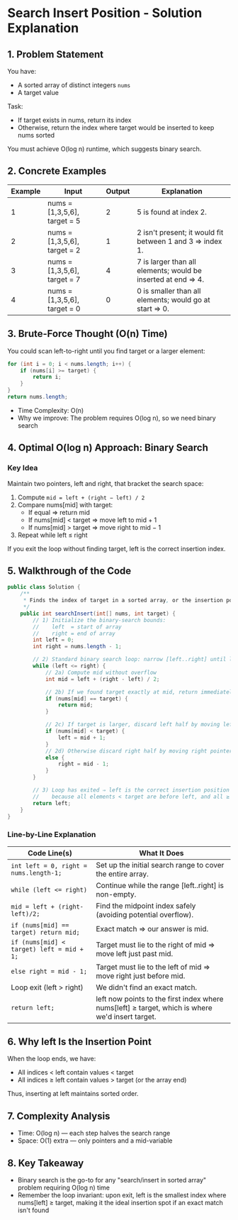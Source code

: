 # Search Insert Position - Solution Explanation

## 1. Problem Statement

You have:
- A sorted array of distinct integers `nums`
- A target value

Task:
- If target exists in nums, return its index
- Otherwise, return the index where target would be inserted to keep nums sorted

You must achieve O(log n) runtime, which suggests binary search.

## 2. Concrete Examples

| Example | Input | Output | Explanation |
|---------|--------|--------|-------------|
| 1 | nums = [1,3,5,6], target = 5 | 2 | 5 is found at index 2. |
| 2 | nums = [1,3,5,6], target = 2 | 1 | 2 isn't present; it would fit between 1 and 3 ⇒ index 1. |
| 3 | nums = [1,3,5,6], target = 7 | 4 | 7 is larger than all elements; would be inserted at end ⇒ 4. |
| 4 | nums = [1,3,5,6], target = 0 | 0 | 0 is smaller than all elements; would go at start ⇒ 0. |

## 3. Brute-Force Thought (O(n) Time)

You could scan left-to-right until you find target or a larger element:

```java
for (int i = 0; i < nums.length; i++) {
    if (nums[i] >= target) {
        return i;
    }
}
return nums.length;
```

- Time Complexity: O(n)
- Why we improve: The problem requires O(log n), so we need binary search

## 4. Optimal O(log n) Approach: Binary Search

### Key Idea

Maintain two pointers, left and right, that bracket the search space:

1. Compute `mid = left + (right − left) / 2`
2. Compare nums[mid] with target:
   - If equal ⇒ return mid
   - If nums[mid] < target ⇒ move left to mid + 1
   - If nums[mid] > target ⇒ move right to mid − 1
3. Repeat while left ≤ right

If you exit the loop without finding target, left is the correct insertion index.

## 5. Walkthrough of the Code

```java
public class Solution {
    /**
     * Finds the index of target in a sorted array, or the insertion position if not found.
     */
    public int searchInsert(int[] nums, int target) {
        // 1) Initialize the binary-search bounds:
        //    left  = start of array
        //    right = end of array
        int left = 0;
        int right = nums.length - 1;

        // 2) Standard binary search loop: narrow [left..right] until left > right
        while (left <= right) {
            // 2a) Compute mid without overflow
            int mid = left + (right - left) / 2;

            // 2b) If we found target exactly at mid, return immediately
            if (nums[mid] == target) {
                return mid;
            }

            // 2c) If target is larger, discard left half by moving left pointer just past mid
            if (nums[mid] < target) {
                left = mid + 1;
            } 
            // 2d) Otherwise discard right half by moving right pointer just before mid
            else {
                right = mid - 1;
            }
        }

        // 3) Loop has exited ⇒ left is the correct insertion position
        //    because all elements < target are before left, and all ≥ target are at ≥ left.
        return left;
    }
}
```

### Line-by-Line Explanation

| Code Line(s) | What It Does |
|--------------|-------------|
| `int left = 0, right = nums.length-1;` | Set up the initial search range to cover the entire array. |
| `while (left <= right)` | Continue while the range [left..right] is non-empty. |
| `mid = left + (right-left)/2;` | Find the midpoint index safely (avoiding potential overflow). |
| `if (nums[mid] == target) return mid;` | Exact match ⇒ our answer is mid. |
| `if (nums[mid] < target) left = mid + 1;` | Target must lie to the right of mid ⇒ move left just past mid. |
| `else right = mid - 1;` | Target must lie to the left of mid ⇒ move right just before mid. |
| Loop exit (left > right) | We didn't find an exact match. |
| `return left;` | left now points to the first index where nums[left] ≥ target, which is where we'd insert target. |

## 6. Why left Is the Insertion Point

When the loop ends, we have:
- All indices < left contain values < target
- All indices ≥ left contain values > target (or the array end)

Thus, inserting at left maintains sorted order.

## 7. Complexity Analysis

- Time: O(log n) — each step halves the search range
- Space: O(1) extra — only pointers and a mid-variable

## 8. Key Takeaway

- Binary search is the go-to for any "search/insert in sorted array" problem requiring O(log n) time
- Remember the loop invariant: upon exit, left is the smallest index where nums[left] ≥ target, making it the ideal insertion spot if an exact match isn't found 